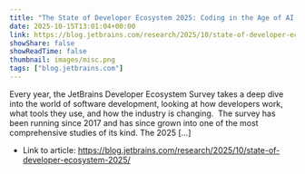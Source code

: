 ```yaml
---
title: "The State of Developer Ecosystem 2025: Coding in the Age of AI, New Productivity Metrics, and Changing Realities"
date: 2025-10-15T13:01:04+00:00
link: https://blog.jetbrains.com/research/2025/10/state-of-developer-ecosystem-2025/
showShare: false
showReadTime: false
thumbnail: images/misc.png
tags: ["blog.jetbrains.com"]
---
```

Every year, the JetBrains Developer Ecosystem Survey takes a deep dive into the world of software development, looking at how developers work, what tools they use, and how the industry is changing.  The survey has been running since 2017 and has since grown into one of the most comprehensive studies of its kind. The 2025 […]

- Link to article: https://blog.jetbrains.com/research/2025/10/state-of-developer-ecosystem-2025/